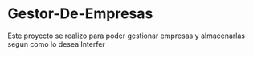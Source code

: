 # Gestor-De-Empresas
Este proyecto se realizo para poder gestionar empresas y almacenarlas segun como lo desea Interfer
